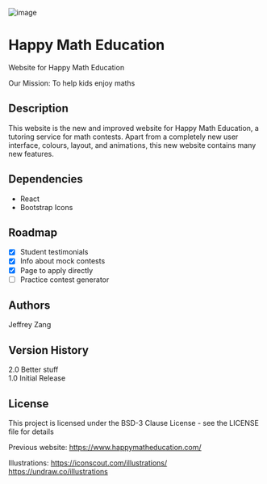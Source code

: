 ![image](https://user-images.githubusercontent.com/66485719/179431098-1b79965a-833d-4d40-a733-94bca64b57fc.png)

# Happy Math Education
Website for Happy Math Education

Our Mission: To help kids enjoy maths

## Description
This website is the new and improved website for Happy Math Education, a tutoring service for math contests. Apart from a completely new user interface, colours, layout, and animations, this new website contains many new features.

## Dependencies
- React
- Bootstrap Icons

## Roadmap
- [x] Student testimonials
- [x] Info about mock contests
- [x] Page to apply directly
- [ ] Practice contest generator

## Authors
Jeffrey Zang

## Version History
2.0 
Better stuff<br/>
1.0
Initial Release

## License
This project is licensed under the BSD-3 Clause License - see the LICENSE file for details

Previous website: https://www.happymatheducation.com/

Illustrations: https://iconscout.com/illustrations/ https://undraw.co/illustrations
